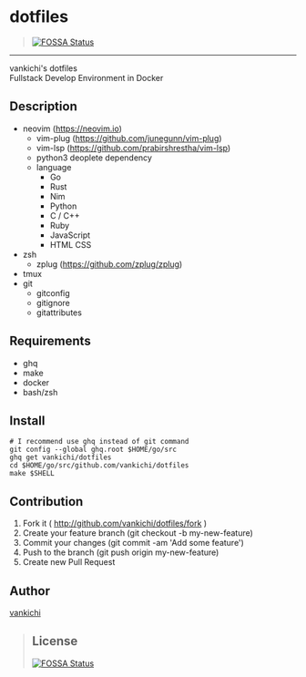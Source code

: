 # dotfiles
> [![FOSSA Status](https://app.fossa.io/api/projects/git%2Bgithub.com%2Fvankichi%2Fdotfiles.svg?type=shield)](https://app.fossa.io/projects/git%2Bgithub.com%2Fvankichi%2Fdotfiles?ref=badge_shield)

----
vankichi's dotfiles  
Fullstack Develop Environment in Docker

## Description

- neovim (https://neovim.io)
  - vim-plug (https://github.com/junegunn/vim-plug)
  - vim-lsp (https://github.com/prabirshrestha/vim-lsp)
  - python3 deoplete dependency
  - language
    - Go
    - Rust
    - Nim
    - Python
    - C / C++
    - Ruby
    - JavaScript
    - HTML CSS
- zsh
  - zplug (https://github.com/zplug/zplug)
- tmux
- git
  - gitconfig
  - gitignore
  - gitattributes

## Requirements
- ghq
- make
- docker
- bash/zsh

## Install
```shell
# I recommend use ghq instead of git command
git config --global ghq.root $HOME/go/src
ghq get vankichi/dotfiles
cd $HOME/go/src/github.com/vankichi/dotfiles
make $SHELL
```

## Contribution
1. Fork it ( http://github.com/vankichi/dotfiles/fork )
2. Create your feature branch (git checkout -b my-new-feature)
3. Commit your changes (git commit -am 'Add some feature')
4. Push to the branch (git push origin my-new-feature)
5. Create new Pull Request

## Author

[vankichi](https://github.com/vankichi)


> ## License
> [![FOSSA Status](https://app.fossa.io/api/projects/git%2Bgithub.com%2Fvankichi%2Fdotfiles.svg?type=large)](https://app.fossa.io/projects/git%2Bgithub.com%2Fvankichi%2Fdotfiles?ref=badge_large)
